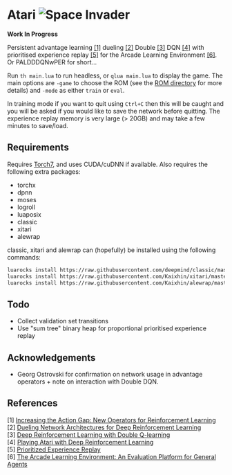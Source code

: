 # Atari ![Space Invader](http://www.rw-designer.com/cursor-view/74522.png)

**Work In Progress**

Persistent advantage learning [[1]](#references) dueling [[2]](#references) Double [[3]](#references) DQN [[4]](#references) with prioritised experience replay [[5]](#references) for the Arcade Learning Environment [[6]](#references). Or PALDDDQNwPER for short...

Run `th main.lua` to run headless, or `qlua main.lua` to display the game. The main options are `-game` to choose the ROM (see the [ROM directory](roms/README.md) for more details) and `-mode` as either `train` or `eval`.

In training mode if you want to quit using `Ctrl+C` then this will be caught and you will be asked if you would like to save the network before quitting. The experience replay memory is very large (> 20GB) and may take a few minutes to save/load.

## Requirements

Requires [Torch7](http://torch.ch/), and uses CUDA/cuDNN if available. Also requires the following extra packages:

- torchx
- dpnn
- moses
- logroll
- luaposix
- classic
- xitari
- alewrap

classic, xitari and alewrap can (hopefully) be installed using the following commands:

```sh
luarocks install https://raw.githubusercontent.com/deepmind/classic/master/rocks/classic-scm-1.rockspec
luarocks install https://raw.githubusercontent.com/Kaixhin/xitari/master/xitari-0-0.rockspec
luarocks install https://raw.githubusercontent.com/Kaixhin/alewrap/master/alewrap-0-0.rockspec
```

## Todo

- Collect validation set transitions
- Use "sum tree" binary heap for proportional prioritised experience replay

## Acknowledgements

- Georg Ostrovski for confirmation on network usage in advantage operators + note on interaction with Double DQN.

## References

[1] [Increasing the Action Gap: New Operators for Reinforcement Learning](http://arxiv.org/abs/1512.04860)  
[2] [Dueling Network Architectures for Deep Reinforcement Learning](http://arxiv.org/abs/1511.06581)  
[3] [Deep Reinforcement Learning with Double Q-learning](http://arxiv.org/abs/1509.06461)  
[4] [Playing Atari with Deep Reinforcement Learning](http://arxiv.org/abs/1312.5602)  
[5] [Prioritized Experience Replay](http://arxiv.org/abs/1511.05952)  
[6] [The Arcade Learning Environment: An Evaluation Platform for General Agents](http://arxiv.org/abs/1207.4708)  
